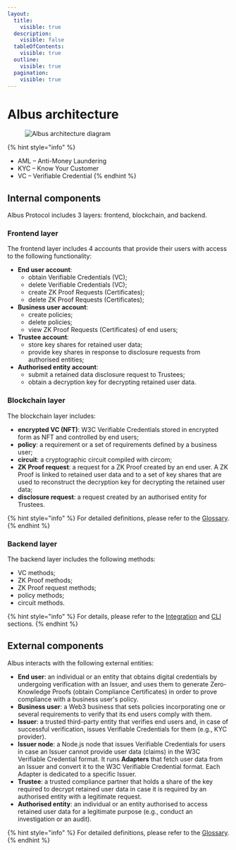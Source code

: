 ```yaml
---
layout:
  title:
    visible: true
  description:
    visible: false
  tableOfContents:
    visible: true
  outline:
    visible: true
  pagination:
    visible: true
---
```


# Albus architecture

<figure><img src="/.gitbook/assets/albus-architecture.png" alt="Albus architecture diagram"><figcaption></figcaption></figure>

{% hint style="info" %}
* AML – Anti-Money Laundering&#x20;
* KYC – Know Your Customer&#x20;
* VC – Verifiable Credential
{% endhint %}

## Internal components

Albus Protocol includes 3 layers: frontend, blockchain, and backend.

### Frontend layer

The frontend layer includes 4 accounts that provide their users with access to the following functionality:

* **End user account**:
  * obtain Verifiable Credentials (VC);
  * delete Verifiable Credentials (VC);
  * create ZK Proof Requests (Certificates);
  * delete ZK Proof Requests (Certificates);
* **Business user account**:
  * create policies;
  * delete policies;
  * view ZK Proof Requests (Certificates) of end users;
* **Trustee account**:
  * store key shares for retained user data;
  * provide key shares in response to disclosure requests from authorised entities;
* **Authorised entity account**:
  * submit a retained data disclosure request to Trustees;
  * obtain a decryption key for decrypting retained user data.

### Blockchain layer

The blockchain layer includes:

* **encrypted VC (NFT)**: W3C Verifiable Credentials stored in encrypted form as NFT and controlled by end users;
* **policy**: a requirement or a set of requirements defined by a business user;
* **circuit**: a cryptographic circuit compiled with circom;
* **ZK Proof request**: a request for a ZK Proof created by an end user. A ZK Proof is linked to retained user data and to a set of key shares that are used to reconstruct the decryption key for decrypting the retained user data;
* **disclosure request**: a request created by an authorised entity for Trustees.

{% hint style="info" %}
For detailed definitions, please refer to the [Glossary](/glossary.md).
{% endhint %}

### Backend layer

The backend layer includes the following methods:

* VC methods;
* ZK Proof methods;
* ZK Proof request methods;
* policy methods;
* circuit methods.

{% hint style="info" %}
For details, please refer to the [Integration](/integration.md) and [CLI](/albus-cli.md) sections.
{% endhint %}

## External components

Albus interacts with the following external entities:

- **End user**: an individual or an entity that obtains digital credentials by undergoing verification with an Issuer, and uses them to generate Zero-Knowledge Proofs (obtain Compliance Certificates) in order to prove compliance with a business user's policy.
- **Business user**: a Web3 business that sets policies incorporating one or several requirements to verify that its end users comply with them.
- **Issuer**: a trusted third-party entity that verifies end users and, in case of successful verification, issues Verifiable Credentials for them (e.g., KYC provider).
- **Issuer node**: a Node.js node that issues Verifiable Credentials for users in case an Issuer cannot provide user data (claims) in the W3C Verifiable Credential format. It runs **Adapters** that fetch user data from an Issuer and convert it to the W3C Verifiable Credential format. Each Adapter is dedicated to a specific Issuer.
- **Trustee**: a trusted compliance partner that holds a share of the key required to decrypt retained user data in case it is required by an authorised entity with a legitimate request.
- **Authorised entity**: an individual or an entity authorised to access retained user data for a legitimate purpose (e.g., conduct an investigation or an audit). 

{% hint style="info" %}
For detailed definitions, please refer to the [Glossary](/glossary.md).
{% endhint %}
